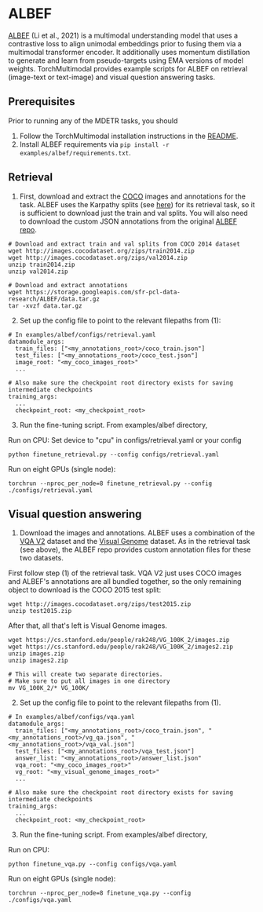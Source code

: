 # ALBEF

[ALBEF](https://arxiv.org/abs/2107.07651) (Li et al., 2021) is a multimodal understanding model that uses a contrastive loss to align unimodal embeddings prior to fusing them via a multimodal transformer encoder. It additionally uses momentum distillation to generate and learn from pseudo-targets using EMA versions of model weights. TorchMultimodal provides example scripts for ALBEF on retrieval (image-text or text-image) and visual question answering tasks.

## Prerequisites

Prior to running any of the MDETR tasks, you should
1) Follow the TorchMultimodal installation instructions in the [README](https://github.com/facebookresearch/multimodal/blob/main/README.md).
2) Install ALBEF requirements via `pip install -r examples/albef/requirements.txt`.

## Retrieval

1) First, download and extract the [COCO](https://cocodataset.org/#download) images and annotations for the task. ALBEF uses the Karpathy splits (see [here](https://arxiv.org/pdf/1412.2306.pdf)) for its retrieval task, so it is sufficient to download just the train and val splits. You will also need to download the custom JSON annotations from the original [ALBEF repo](https://github.com/salesforce/ALBEF).

```
# Download and extract train and val splits from COCO 2014 dataset
wget http://images.cocodataset.org/zips/train2014.zip
wget http://images.cocodataset.org/zips/val2014.zip
unzip train2014.zip
unzip val2014.zip

# Download and extract annotations
wget https://storage.googleapis.com/sfr-pcl-data-research/ALBEF/data.tar.gz
tar -xvzf data.tar.gz
```

2) Set up the config file to point to the relevant filepaths from (1):

```
# In examples/albef/configs/retrieval.yaml
datamodule_args:
  train_files: ["<my_annotations_root>/coco_train.json"]
  test_files: ["<my_annotations_root>/coco_test.json"]
  image_root: "<my_coco_images_root>"
  ...

# Also make sure the checkpoint root directory exists for saving intermediate checkpoints
training_args:
  ...
  checkpoint_root: <my_checkpoint_root>
```

3) Run the fine-tuning script. From examples/albef directory,

Run on CPU:
Set device to "cpu" in configs/retrieval.yaml or your config
```
python finetune_retrieval.py --config configs/retrieval.yaml
```

Run on eight GPUs (single node):
```
torchrun --nproc_per_node=8 finetune_retrieval.py --config ./configs/retrieval.yaml
```


## Visual question answering

1) Download the images and annotations. ALBEF uses a combination of the [VQA V2](https://visualqa.org/download.html) dataset and the [Visual Genome](https://visualgenome.org/api/v0/api_home.html) dataset. As in the retrieval task (see above), the ALBEF repo provides custom annotation files for these two datasets.

First follow step (1) of the retrieval task. VQA V2 just uses COCO images and ALBEF's annotations are all bundled together, so the only remaining object to download is the COCO 2015 test split:

```
wget http://images.cocodataset.org/zips/test2015.zip
unzip test2015.zip
```

After that, all that's left is Visual Genome images.

```
wget https://cs.stanford.edu/people/rak248/VG_100K_2/images.zip
wget https://cs.stanford.edu/people/rak248/VG_100K_2/images2.zip
unzip images.zip
unzip images2.zip

# This will create two separate directories.
# Make sure to put all images in one directory
mv VG_100K_2/* VG_100K/
```

2) Set up the config file to point to the relevant filepaths from (1).

```
# In examples/albef/configs/vqa.yaml
datamodule_args:
  train_files: ["<my_annotations_root>/coco_train.json", "<my_annotations_root>/vg_qa.json", "<my_annotations_root>/vqa_val.json"]
  test_files: ["<my_annotations_root>/vqa_test.json"]
  answer_list: "<my_annotations_root>/answer_list.json"
  vqa_root: "<my_coco_images_root>"
  vg_root: "<my_visual_genome_images_root>"
  ...

# Also make sure the checkpoint root directory exists for saving intermediate checkpoints
training_args:
  ...
  checkpoint_root: <my_checkpoint_root>
```

3) Run the fine-tuning script. From examples/albef directory,

Run on CPU:

```
python finetune_vqa.py --config configs/vqa.yaml
```

Run on eight GPUs (single node):
```
torchrun --nproc_per_node=8 finetune_vqa.py --config ./configs/vqa.yaml
```
